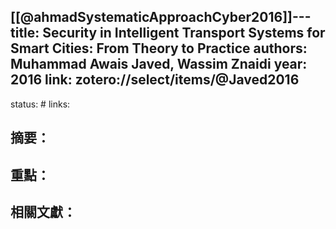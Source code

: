 [[@ahmadSystematicApproachCyber2016]]---
title: Security in Intelligent Transport Systems for Smart Cities: From Theory to Practice
authors: Muhammad Awais Javed, Wassim Znaidi
year: 2016
link: zotero://select/items/@Javed2016
---
status: #
links:

## 摘要：

## 重點：


## 相關文獻：


